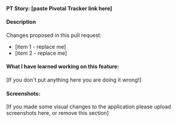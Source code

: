 #### PT Story: [paste Pivotal Tracker link here]
#### Description
Changes proposed in this pull request:

* [item 1 - replace me]
* [item 2 - replace me]
#### What I have learned working on this feature:
[If you don't put anything here you are doing it wrong!]

#### Screenshots:
[If you made some visual changes to the application please upload screenshots here, or remove this section]
